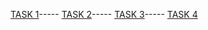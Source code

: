 [TASK 1](skrudg.github.io/pr1/project.html)-----
[TASK 2](skrudg.github.io/pr2/pr2.html)-----
[TASK 3](skrudg.github.io/pr3/pr3.html)-----
[TASK 4](skrudg.github.io/pr4/pr4.html)
